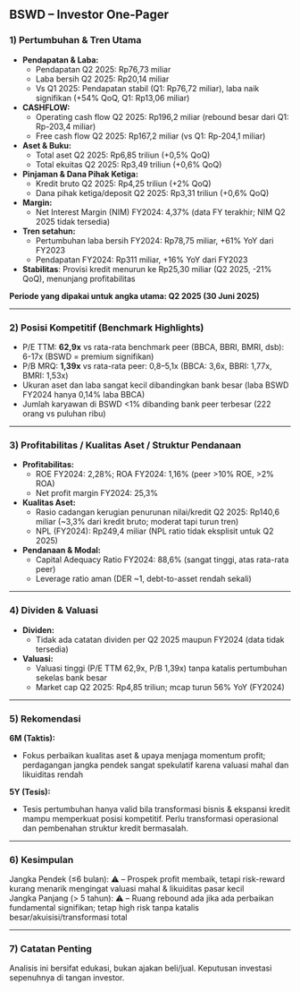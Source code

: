 ## BSWD – Investor One-Pager

### 1) Pertumbuhan & Tren Utama

- **Pendapatan & Laba:**  
  - Pendapatan Q2 2025: Rp76,73 miliar  
  - Laba bersih Q2 2025: Rp20,14 miliar  
  - Vs Q1 2025: Pendapatan stabil (Q1: Rp76,72 miliar), laba naik signifikan (+54% QoQ, Q1: Rp13,06 miliar)
- **CASHFLOW:**  
  - Operating cash flow Q2 2025: Rp196,2 miliar (rebound besar dari Q1: Rp-203,4 miliar)
  - Free cash flow Q2 2025: Rp167,2 miliar (vs Q1: Rp-204,1 miliar)
- **Aset & Buku:**  
  - Total aset Q2 2025: Rp6,85 triliun (+0,5% QoQ)
  - Total ekuitas Q2 2025: Rp3,49 triliun (+0,6% QoQ)
- **Pinjaman & Dana Pihak Ketiga:**  
  - Kredit bruto Q2 2025: Rp4,25 triliun (+2% QoQ)
  - Dana pihak ketiga/deposit Q2 2025: Rp3,31 triliun (+0,6% QoQ)
- **Margin:**  
  - Net Interest Margin (NIM) FY2024: 4,37% (data FY terakhir; NIM Q2 2025 tidak tersedia)
- **Tren setahun:**  
  - Pertumbuhan laba bersih FY2024: Rp78,75 miliar, +61% YoY dari FY2023  
  - Pendapatan FY2024: Rp311 miliar, +16% YoY dari FY2023
- **Stabilitas**: Provisi kredit menurun ke Rp25,30 miliar (Q2 2025, -21% QoQ), menunjang profitabilitas
 
**Periode yang dipakai untuk angka utama: Q2 2025 (30 Juni 2025)**

---

### 2) Posisi Kompetitif (Benchmark Highlights)

- P/E TTM: **62,9x** vs rata-rata benchmark peer (BBCA, BBRI, BMRI, dsb): 6-17x (BSWD = premium signifikan)
- P/B MRQ: **1,39x** vs rata-rata peer: 0,8–5,1x (BBCA: 3,6x, BBRI: 1,77x, BMRI: 1,53x)
- Ukuran aset dan laba sangat kecil dibandingkan bank besar (laba BSWD FY2024 hanya 0,14% laba BBCA)
- Jumlah karyawan di BSWD <1% dibanding bank peer terbesar (222 orang vs puluhan ribu)

---

### 3) Profitabilitas / Kualitas Aset / Struktur Pendanaan

- **Profitabilitas:**  
  - ROE FY2024: 2,28%; ROA FY2024: 1,16% (peer >10% ROE, >2% ROA)
  - Net profit margin FY2024: 25,3%
- **Kualitas Aset:**  
  - Rasio cadangan kerugian penurunan nilai/kredit Q2 2025: Rp140,6 miliar (~3,3% dari kredit bruto; moderat tapi turun tren)
  - NPL (FY2024): Rp249,4 miliar (NPL ratio tidak eksplisit untuk Q2 2025)
- **Pendanaan & Modal:**  
  - Capital Adequacy Ratio FY2024: 88,6% (sangat tinggi, atas rata-rata peer)
  - Leverage ratio aman (DER ~1, debt-to-asset rendah sekali)

---

### 4) Dividen & Valuasi

- **Dividen:**  
  - Tidak ada catatan dividen per Q2 2025 maupun FY2024 (data tidak tersedia)
- **Valuasi:**  
  - Valuasi tinggi (P/E TTM 62,9x, P/B 1,39x) tanpa katalis pertumbuhan sekelas bank besar
  - Market cap Q2 2025: Rp4,85 triliun; mcap turun 56% YoY (FY2024)

---

### 5) Rekomendasi

**6M (Taktis):**  
- Fokus perbaikan kualitas aset & upaya menjaga momentum profit; perdagangan jangka pendek sangat spekulatif karena valuasi mahal dan likuiditas rendah

**5Y (Tesis):**  
- Tesis pertumbuhan hanya valid bila transformasi bisnis & ekspansi kredit mampu memperkuat posisi kompetitif. Perlu transformasi operasional dan pembenahan struktur kredit bermasalah.

---

### 6) Kesimpulan

Jangka Pendek (≤6 bulan): ⚠️ – Prospek profit membaik, tetapi risk-reward kurang menarik mengingat valuasi mahal & likuiditas pasar kecil  
Jangka Panjang (> 5 tahun): ⚠️ – Ruang rebound ada jika ada perbaikan fundamental signifikan; tetap high risk tanpa katalis besar/akuisisi/transformasi total  

---

### 7) Catatan Penting

Analisis ini bersifat edukasi, bukan ajakan beli/jual. Keputusan investasi sepenuhnya di tangan investor.